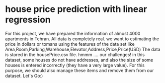 # house price prediction with linear regression

For this project, we have prepared the information of almost 4000 apartments in Tehran. All data is completely real. we want to estimating  the price in dollars or tomans using the features of the data set like  Area,Room,Parking,Warehouse,Elevator,Address,Price,Price(USD)
The data is stored in the housePrice.csv file.
 hmmm .... our challenges! 
in this dataset, some houses do not have addresses, and also the size of some houses is entered incorrectly (they have a very large value). For this purpose, we should also manage these items and remove them from our dataset.
Let's Go:)
